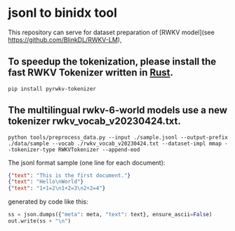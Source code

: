# jsonl to binidx tool

This repository can serve for dataset preparation of [RWKV model](see https://github.com/BlinkDL/RWKV-LM), 

## To speedup  the tokenization, please install the fast RWKV Tokenizer written in [Rust](https://github.com/cahya-wirawan/rwkv-tokenizer).
```
pip install pyrwkv-tokenizer
```

## The multilingual rwkv-6-world models use a new tokenizer rwkv_vocab_v20230424.txt.
```
python tools/preprocess_data.py --input ./sample.jsonl --output-prefix ./data/sample --vocab ./rwkv_vocab_v20230424.txt --dataset-impl mmap --tokenizer-type RWKVTokenizer --append-eod
```

The jsonl format sample (one line for each document):
```json
{"text": "This is the first document."}
{"text": "Hello\nWorld"}
{"text": "1+1=2\n1+2=3\n2+2=4"}
```
generated by code like this:
```python
ss = json.dumps({"meta": meta, "text": text}, ensure_ascii=False)
out.write(ss + "\n")
```


